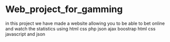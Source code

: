 # Web_project_for_gamming
in this project we have made a website allowing you to be able to bet online and watch the statistics using html css php json ajax boostrap html css javascript and json
